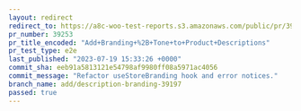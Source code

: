 ```yaml
---
layout: redirect
redirect_to: https://a8c-woo-test-reports.s3.amazonaws.com/public/pr/39253/e2e/index.html
pr_number: 39253
pr_title_encoded: "Add+Branding+%2B+Tone+to+Product+Descriptions"
pr_test_type: e2e
last_published: "2023-07-19 15:33:26 +0000"
commit_sha: eeb91a5813121e54798af9980ff08a5971ac4056
commit_message: "Refactor useStoreBranding hook and error notices."
branch_name: add/description-branding-39197
passed: true
---
```


